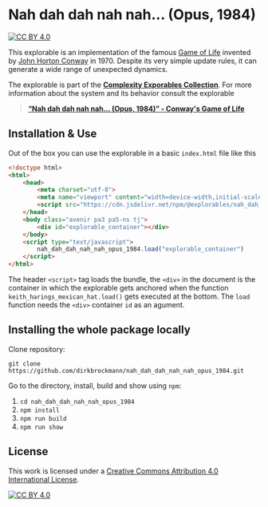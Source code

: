 [cc-by]: http://creativecommons.org/licenses/by/4.0/
[cc-by-image]: https://i.creativecommons.org/l/by/4.0/88x31.png
[cc-by-shield]: https://img.shields.io/badge/License-CC%20BY%204.0-lightgrey.svg

# Nah dah dah nah nah... (Opus, 1984)

[![CC BY 4.0][cc-by-shield]][cc-by]

This explorable is an implementation of the famous [Game of Life](https://en.wikipedia.org/wiki/Conway%27s_Game_of_Life) invented by [John Horton Conway](https://en.wikipedia.org/wiki/John_Horton_Conway) in 1970. Despite its very simple update rules, it can generate a wide range of unexpected dynamics.

The explorable is part of the [**Complexity Exporables Collection**](https://www.complexity-explorables.org). For more information about the system and its behavior consult the explorable
> [**“Nah dah dah nah nah... (Opus, 1984)” - Conway's Game of Life**](https://www.complexity-explorables.org/explorables/nah-dah-dah-nah-nah-opus-1984/)

## Installation & Use

Out of the box you can use the explorable in a basic `index.html` file like this

```html
<!doctype html>
<html>
	<head>
		<meta charset="utf-8">
		<meta name="viewport" content="width=device-width,initial-scale=1">
		<script src="https://cdn.jsdelivr.net/npm/@explorables/nah_dah_dah_nah_nah_opus_1984"></script>
	</head>
	<body class="avenir pa3 pa5-ns tj">
	    <div id="explorable_container"></div>
	</body>
	<script type="text/javascript">
		nah_dah_dah_nah_nah_opus_1984.load("explorable_container")
	</script>
</html>
```
The header `<script>` tag loads the bundle, the `<div>` in the document is the container in which the explorable gets anchored when the function `keith_harings_mexican_hat.load()` gets executed at the bottom. The `load` function needs the `<div>` container `id` as an agument.

## Installing the whole package locally

Clone repository:

```shell
git clone https://github.com/dirkbrockmann/nah_dah_dah_nah_nah_opus_1984.git
```


Go to the directory, install, build and show using `npm`:

1. `cd nah_dah_dah_nah_nah_opus_1984`
2. `npm install`
3. `npm run build`
4. `npm run show`

## License

This work is licensed under a
[Creative Commons Attribution 4.0 International License][cc-by].

[![CC BY 4.0][cc-by-image]][cc-by]


